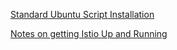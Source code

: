 
[Standard Ubuntu Script Installation](./doc/standard.md)

[Notes on getting Istio Up and Running](./doc/istio.md)
